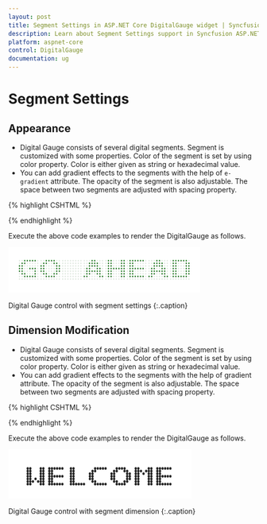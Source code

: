 ```yaml
---
layout: post
title: Segment Settings in ASP.NET Core DigitalGauge widget | Syncfusion
description: Learn about Segment Settings support in Syncfusion ASP.NET Core DigitalGauge control and more details.
platform: aspnet-core
control: DigitalGauge
documentation: ug
---
```


# Segment Settings

## Appearance

* Digital Gauge consists of several digital segments. Segment is customized with some properties. Color of the segment is set by using color property. Color is either given as string or hexadecimal value. 
* You can add gradient effects to the segments with the help of `e-gradient` attribute. The opacity of the segment is also adjustable. The space between two  segments are adjusted with spacing property.


{% highlight CSHTML %}

<ej-digital-gauge id="Digitalgauge" width="800" value="GO AHEAD">
<e-items>
<e-digital-gauge-items >
<e-segment-settings opacity="0.1" spacing="4" color="Green"></e-segment-settings>
</e-digital-gauge-items>
</e-items>
</ej-digital-gauge>

{% endhighlight %}


Execute the above code examples to render the DigitalGauge as follows.

![](Segment-Settings_images/Segment-Settings_img1.png)

Digital Gauge control with segment settings
{:.caption}

## Dimension Modification

* Digital Gauge consists of several digital segments. Segment is customized with some properties. Color of the segment is set by using color property. Color is either given as string or hexadecimal value. 
* You can add gradient effects to the segments with the help of gradient attribute. The opacity of the segment is also adjustable. The space between two  segments are adjusted with spacing property.


{% highlight CSHTML %}

<ej-digital-gauge id="Digitalgauge" width="800" value="WELCOME">
<e-items>
<e-digital-gauge-items >
<e-segment-settings length="3" width="4"></e-segment-settings>
</e-digital-gauge-items>
</e-items>
</ej-digital-gauge>


{% endhighlight %}


Execute the above code examples to render the DigitalGauge as follows.


![](Segment-Settings_images/Segment-Settings_img2.png)

Digital Gauge control with segment dimension
{:.caption}

